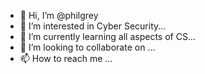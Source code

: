 - 👋 Hi, I’m @philgrey
- 👀 I’m interested in Cyber Security...
- 🌱 I’m currently learning all aspects of CS...
- 💞️ I’m looking to collaborate on ...
- 📫 How to reach me ...

<!---
philgrey/philgrey is a ✨ special ✨ repository because its `README.md` (this file) appears on your GitHub profile.
You can click the Preview link to take a look at your changes.
--->
